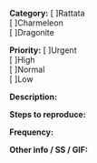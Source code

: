 **Category:**
[ ]Rattata    
[ ]Charmeleon    
[ ]Dragonite    

**Priority:**
[ ]Urgent  
[ ]High  
[ ]Normal  
[ ]Low  

**Description:**



**Steps to reproduce:**



**Frequency:**



**Other info / SS / GIF:**
